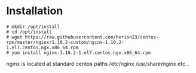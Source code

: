 # Installation


```
# mkdir /opt/install
# cd /opt/install
# wget https://raw.githubusercontent.com/herisn23/centos-rpm/master/nginx/1.10.2-custom/nginx-1.10.2-1.el7.centos.ngx.x86_64.rpm
# yum install nginx-1.10.2-1.el7.centos.ngx.x86_64.rpm
```

nginx is located at standard centos paths
/etc/nginx
/usr/share/nginx
etc...


